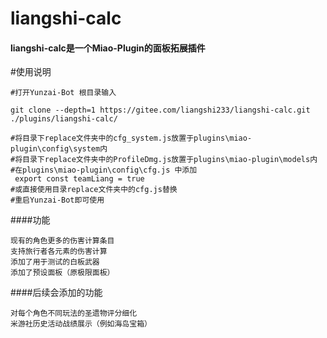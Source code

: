 # liangshi-calc

#### liangshi-calc是一个Miao-Plugin的面板拓展插件
#使用说明
~~~~~~~~~~
#打开Yunzai-Bot 根目录输入

git clone --depth=1 https://gitee.com/liangshi233/liangshi-calc.git ./plugins/liangshi-calc/

#将目录下replace文件夹中的cfg_system.js放置于plugins\miao-plugin\config\system内
#将目录下replace文件夹中的ProfileDmg.js放置于plugins\miao-plugin\models内
#在plugins\miao-plugin\config\cfg.js 中添加
 export const teamLiang = true 
#或直接使用目录replace文件夹中的cfg.js替换
#重启Yunzai-Bot即可使用

~~~~~~~~~~
####功能
~~~~~~~~~~
现有的角色更多的伤害计算条目
支持旅行者各元素的伤害计算
添加了用于测试的白板武器
添加了预设面板（原极限面板）
~~~~~~~~~~
####后续会添加的功能
~~~~~~~~~~
对每个角色不同玩法的圣遗物评分细化
米游社历史活动战绩展示（例如海岛宝箱）
~~~~~~~~~~